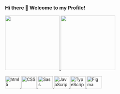 ### Hi there 👋 Welcome to my Profile!

<div>
  <a href="https://github.com/carolinalunardi">
  <img height="180em" src="https://github-readme-stats.vercel.app/api?username=carolinalunardi&show_icons=true&theme=dracula&include_all_commits=true&count_private=true"/>
  <img height="180em" src="https://github-readme-stats.vercel.app/api/top-langs/?username=carolinalunardi&layout=compact&langs_count=7&theme=dracula"/>
</div>
  <br />
<div style="display: inline_block">
  <img alt="html5" height="40" width="50" src="https://cdn.jsdelivr.net/gh/devicons/devicon/icons/html5/html5-original-wordmark.svg" />
  <img alt="CSS" height="40" width="50" src="https://cdn.jsdelivr.net/gh/devicons/devicon/icons/css3/css3-original-wordmark.svg" />
  <img alt="Sass" height="40" width="50" src="https://cdn.jsdelivr.net/gh/devicons/devicon/icons/sass/sass-original.svg" />
  <img alt="JavaScript" height="40" width="50" src="https://cdn.jsdelivr.net/gh/devicons/devicon/icons/javascript/javascript-original.svg" />
  <img alt="TypeScript" height="40" width="50" src="https://cdn.jsdelivr.net/gh/devicons/devicon@latest/icons/typescript/typescript-original.svg" />
  <img alt="Figma" height="40" width="50" src="https://cdn.jsdelivr.net/gh/devicons/devicon/icons/figma/figma-original.svg" />      
</div>

